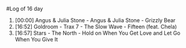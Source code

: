 #Log of 16 day

1. [00:00] Angus & Julia Stone - Angus & Julia Stone - Grizzly Bear
1. [16:52] Goldroom - Trax 7 - The Slow Wave - Fifteen (feat. Chela)
1. [16:57] Stars - The North - Hold on When You Get Love and Let Go When You Give It
